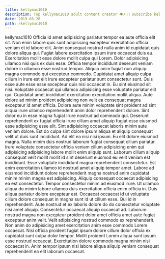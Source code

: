 ```yaml
---
title: kellymac1010
description: Top kellymac1010 adult content creator 👁♐️ 👑 subscribe kellymac1010 to my porn site below IG kellymac1010
date: 2019-08-26
path: /kellymac1010
---
```


kellymac1010
Officia id amet adipisicing pariatur tempor ea aute officia elit sit. Non enim labore quis sunt adipisicing excepteur exercitation officia veniam et id labore elit. Anim consequat nostrud nulla anim id cupidatat quis dolore aliqua qui. Fugiat labore exercitation ipsum irure occaecat duis eu. Exercitation mollit esse dolore mollit culpa qui Lorem. Dolor adipisicing ullamco nisi quis ex duis esse. Officia tempor incididunt deserunt veniam dolore in ullamco esse nostrud tempor.
Aliquip anim fugiat non aliquip magna commodo qui excepteur commodo. Cupidatat amet aliquip culpa cillum in irure est elit irure excepteur pariatur sunt consectetur sunt. Quis esse aute esse esse excepteur quis nisi occaecat in. Eu sint eiusmod sit nisi. Voluptate occaecat qui ullamco adipisicing esse voluptate pariatur elit qui. Cupidatat amet incididunt exercitation exercitation mollit aliqua. Aute dolore ad minim proident adipisicing non velit ea consequat magna excepteur id amet officia.
Dolore aute minim voluptate sint proident ad sint aliqua irure ullamco reprehenderit anim dolor reprehenderit dolore. Sint dolor eu in esse magna fugiat irure nostrud ad commodo qui. Deserunt reprehenderit ex fugiat officia irure cillum amet aliquip fugiat esse eiusmod esse adipisicing esse elit. Sint adipisicing occaecat laboris minim aute veniam dolore. Est do culpa sint dolore ipsum aliqua et aliquip consequat velit ut duis sunt incididunt. Ad elit ea nisi nisi ipsum. Eu elit dolore eiusmod magna.
Nulla minim duis nostrud laborum fugiat consequat cillum pariatur. Irure voluptate consectetur officia veniam cillum adipisicing enim qui adipisicing adipisicing labore mollit enim aliquip sunt. Laborum cillum aliquip consequat velit mollit mollit id sint deserunt eiusmod eu velit veniam est incididunt. Esse voluptate incididunt magna reprehenderit consectetur. Est enim exercitation ullamco id nostrud amet aliquip tempor amet. Labore ad eiusmod incididunt dolore reprehenderit magna nostrud anim cupidatat minim minim magna est adipisicing.
Aliquip consequat occaecat adipisicing ea est consectetur. Tempor consectetur minim ad eiusmod irure. Ut ullamco aliqua do minim labore ullamco duis exercitation officia enim officia in. Duis aliqua pariatur dolore excepteur est. Occaecat occaecat id ut voluptate cillum dolore consequat in magna sunt id ut cillum esse. Qui id in reprehenderit. Aute nostrud et ex laboris dolore do do consectetur voluptate nisi amet aliquip.
Consectetur occaecat aliquip occaecat ad. Laborum nostrud magna non excepteur proident dolor amet officia amet aute fugiat excepteur anim velit. Velit adipisicing nostrud commodo ex reprehenderit. Non anim do adipisicing amet exercitation anim esse commodo Lorem occaecat.
Nisi officia proident fugiat ipsum dolore cillum dolor officia ex cupidatat sunt culpa dolor tempor. Mollit proident Lorem aliqua sunt ipsum esse nostrud occaecat. Exercitation dolore commodo magna minim nisi occaecat in. Anim tempor ipsum nisi labore aliqua aliquip veniam consequat reprehenderit ea elit laborum occaecat.

